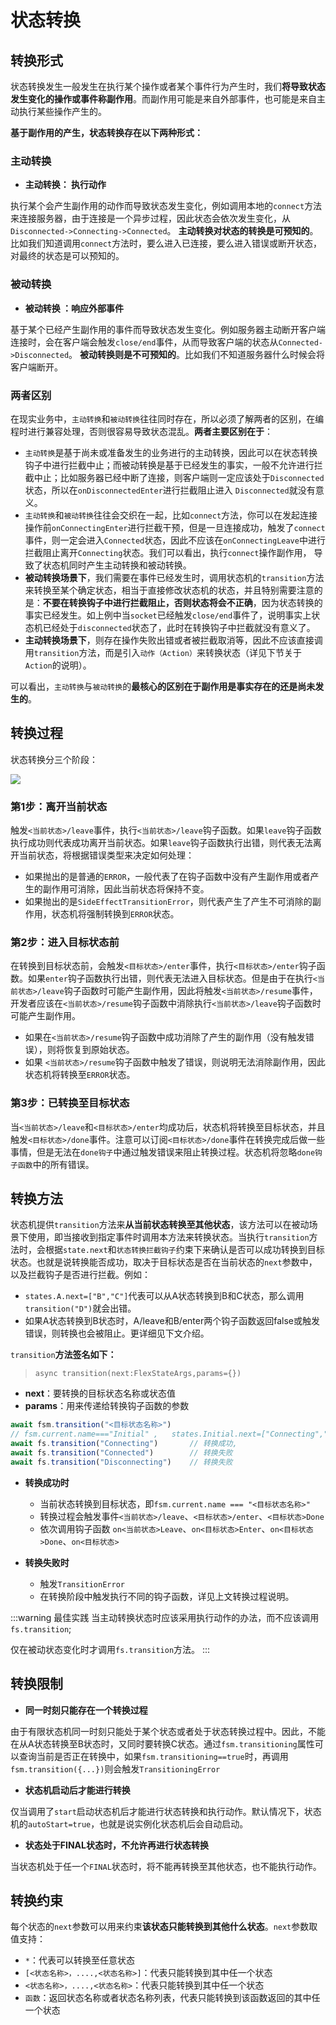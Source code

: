 # 状态转换

## 转换形式
状态转换发生一般发生在执行某个操作或者某个事件行为产生时，我们**将导致状态发生变化的操作或事件称副作用**。而副作用可能是来自外部事件，也可能是来自主动执行某些操作产生的。

**基于副作用的产生，状态转换存在以下两种形式：**

### 主动转换

- **主动转换： 执行动作**

执行某个会产生副作用的动作而导致状态发生变化，例如调用本地的`connect`方法来连接服务器，由于连接是一个异步过程，因此状态会依次发生变化，从`Disconnected->Connecting->Connected`。
**主动转换对状态的转换是可预知的**。比如我们知道调用`connect`方法时，要么进入已连接，要么进入错误或断开状态，对最终的状态是可以预知的。
### 被动转换
- **被动转换 ：响应外部事件**

基于某个已经产生副作用的事件而导致状态发生变化。例如服务器主动断开客户端连接时，会在客户端会触发`close/end`事件，从而导致客户端的状态从`Connected->Disconnected`。
**被动转换则是不可预知的**。比如我们不知道服务器什么时候会将客户端断开。

### 两者区别

在现实业务中，`主动转换`和`被动转换`往往同时存在，所以必须了解两者的区别，在编程时进行兼容处理，否则很容易导致状态混乱。**两者主要区别在于**：

- `主动转换`是基于尚未或准备发生的业务进行的主动转换，因此可以在状态转换钩子中进行拦截中止；而被动转换是基于已经发生的事实，一般不允许进行拦截中止；比如服务器已经中断了连接，则客户端则一定应该处于`Disconnected`状态，所以在`onDisconnectedEnter`进行拦截阻止进入 `Disconnected`就没有意义。
- `主动转换`和`被动转换`往往会交织在一起，比如`connect`方法，你可以在发起连接操作前`onConnectingEnter`进行拦截干预，但是一旦连接成功，触发了`connect`事件，则一定会进入`Connected`状态，因此不应该在`onConnectingLeave`中进行拦截阻止离开`Connecting`状态。我们可以看出，执行`connect`操作副作用， 导致了状态机同时产生主动转换和被动转换。
- **被动转换场景下**，我们需要在事件已经发生时，调用状态机的`transition`方法来转换至某个确定状态，相当于直接修改状态机的状态，并且特别需要注意的是：**不要在转换钩子中进行拦截阻止，否则状态将会不正确**，因为状态转换的事实已经发生。如上例中当`socket`已经触发`close/end`事件了，说明事实上状态机已经处于`disconnected`状态了，此时在转换钩子中拦截就没有意义了。
- **主动转换场景下**，则存在操作失败出错或者被拦截取消等，因此不应该直接调用`transition`方法，而是引入`动作（Action）`来转换状态（详见下节关于`Action`的说明）。

可以看出，`主动转换`与`被动转换`的**最核心的区别在于副作用是事实存在的还是尚未发生的**。


## 转换过程

状态转换分三个阶段：

![](../images/state_effects.png)


### 第1步：离开当前状态

触发`<当前状态>/leave`事件，执行`<当前状态>/leave`钩子函数。如果`leave`钩子函数执行成功则代表成功离开当前状态。如果`leave`钩子函数执行出错，则代表无法离开当前状态，将根据错误类型来决定如何处理：

- 如果抛出的是普通的`ERROR`，一般代表了在钩子函数中没有产生副作用或者产生的副作用可消除，因此当前状态将保持不变。
- 如果抛出的是`SideEffectTransitionError`，则代表产生了产生不可消除的副作用，状态机将强制转换到`ERROR`状态。

### 第2步：进入目标状态前

在转换到目标状态前，会触发`<目标状态>/enter`事件，执行`<目标状态>/enter`钩子函数。如果`enter`钩子函数执行出错，则代表无法进入目标状态。但是由于在执行`<当前状态>/leave`钩子函数时可能产生副作用，因此将触发`<当前状态>/resume`事件，开发者应该在`<当前状态>/resume`钩子函数中消除执行`<当前状态>/leave`钩子函数时可能产生副作用。

   - 如果在`<当前状态>/resume`钩子函数中成功消除了产生的副作用（没有触发错误），则将恢复到原始状态。
   - 如果 `<当前状态>/resume`钩子函数中触发了错误，则说明无法消除副作用，因此状态机将转换至`ERROR`状态。

### 第3步：已转换至目标状态

当`<当前状态>/leave`和`<目标状态>/enter`均成功后，状态机将转换至目标状态，并且触发`<目标状态>/done`事件。注意可以订阅`<目标状态>/done`事件在转换完成后做一些事情，但是无法在`done钩子`中通过触发错误来阻止转换过程。状态机将忽略`done钩子函数`中的所有错误。

## 转换方法

状态机提供`transition`方法来**从当前状态转换至其他状态**，该方法可以在被动场景下使用，即当接收到指定事件时调用本方法来转换状态。当执行`transition`方法时，会根据`state.next`和`状态转换拦截钩子`约束下来确认是否可以成功转换到目标状态。也就是说转换能否成功，取决于目标状态是否在当前状态的`next`参数中，以及拦截钩子是否进行拦截。例如：


- `states.A.next=["B","C"]`代表可以从A状态转换到B和C状态，那么调用`transition("D")`就会出错。
- 如果A状态转换到B状态时，A/leave和B/enter两个钩子函数返回false或触发错误，则转换也会被阻止。更详细见下文介绍。

`transition`**方法签名如下：**

> `async transition(next:FlexStateArgs,params={})`

- **next**：要转换的目标状态名称或状态值
- **params**：用来传递给转换钩子函数的参数


```typescript
await fsm.transition("<目标状态名称>")
// fsm.current.name==="Initial" ,   states.Initial.next=["Connecting","Disconnected","Error"]
await fs.transition("Connecting")       // 转换成功,
await fs.transition("Connected")		// 转换失败
await fs.transition("Disconnecting")    // 转换失败
```

- **转换成功时**
   - 当前状态转换到目标状态，即`fsm.current.name === "<目标状态名称>"`
   - 转换过程会触发事件`<当前状态>/leave`、`<目标状态>/enter`、`<目标状态>Done`
   - 依次调用钩子函数 `on<当前状态>Leave`、`on<目标状态>Enter`、`on<目标状态>Done`、`on<目标状态>`

- **转换失败时**
   - 触发`TransitionError` 
   - 在转换阶段中触发执行不同的钩子函数，详见上文转换过程说明。

:::warning 最佳实践
当主动转换状态时应该采用执行动作的办法，而不应该调用`fs.transition`;

仅在被动状态变化时才调用`fs.transition`方法。
:::

## 转换限制

- **同一时刻只能存在一个转换过程**

由于有限状态机同一时刻只能处于某个状态或者处于状态转换过程中。因此，不能在从A状态转换至B状态时，又同时要转换C状态。通过`fsm.transitioning`属性可以查询当前是否正在转换中，如果`fsm.transitioning==true`时，再调用`fsm.transition({...})`则会触发`TransitioningError`

- **状态机启动后才能进行转换**

仅当调用了`start`启动状态机后才能进行状态转换和执行动作。默认情况下，状态机的`autoStart=true`，也就是说实例化状态机后会自动启动。

- **状态处于FINAL状态时，不允许再进行状态转换**

当状态机处于任一个`FINAL`状态时，将不能再转换至其他状态，也不能执行动作。

## 转换约束

每个状态的`next`参数可以用来约束**该状态只能转换到其他什么状态**。`next`参数取值支持：

- `*`：代表可以转换至任意状态
- `[<状态名称>，....,<状态名称>]`：代表只能转换到其中任一个状态
- `<状态名称>，....,<状态名称>`：代表只能转换到其中任一个状态
- `函数`：返回状态名称或者状态名称列表，代表只能转换到该函数返回的其中任一个状态


